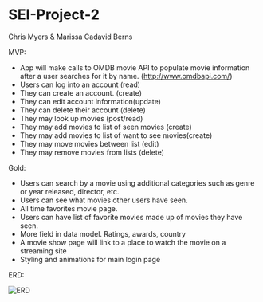 # SEI-Project-2

Chris Myers & Marissa Cadavid Berns

MVP:

* App will make calls to OMDB movie API to populate movie information after a user searches for it by name. (http://www.omdbapi.com/)
* Users can log into an account (read)
* They can create an  account. (create)
* They can edit account information(update)
* They can delete their account (delete)
* They may look up movies (post/read)
* They may add movies to list of seen movies (create)
* They may add movies to list of want to see movies(create)
* They may move movies between list (edit)
* They may remove movies from lists (delete)


Gold:

* Users can search by a movie using additional categories such as genre or year released, director, etc.
* Users can see what movies other users have seen.
* All time favorites movie page.
* Users can have list of favorite movies made up of movies they have seen.
* More field in data model. Ratings, awards, country
* A movie show page will link to a place to watch the movie on a streaming site
* Styling and animations for main login page 


ERD:

![ERD](https://i.imgur.com/AyiwWaR.png)
